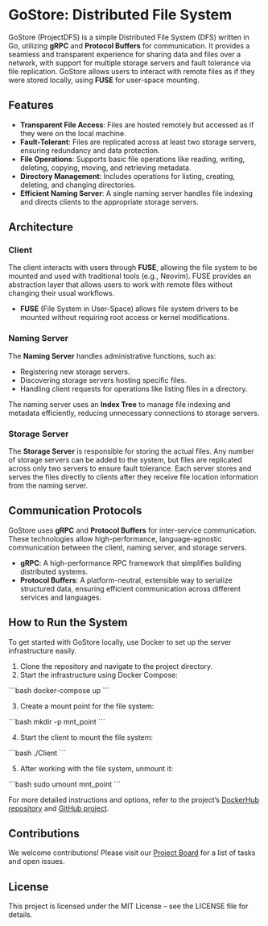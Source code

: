 
# GoStore: Distributed File System

GoStore (ProjectDFS) is a simple Distributed File System (DFS) written in Go, utilizing **gRPC** and **Protocol Buffers** for communication. It provides a seamless and transparent experience for sharing data and files over a network, with support for multiple storage servers and fault tolerance via file replication. GoStore allows users to interact with remote files as if they were stored locally, using **FUSE** for user-space mounting.

## Features

- **Transparent File Access**: Files are hosted remotely but accessed as if they were on the local machine.
- **Fault-Tolerant**: Files are replicated across at least two storage servers, ensuring redundancy and data protection.
- **File Operations**: Supports basic file operations like reading, writing, deleting, copying, moving, and retrieving metadata.
- **Directory Management**: Includes operations for listing, creating, deleting, and changing directories.
- **Efficient Naming Server**: A single naming server handles file indexing and directs clients to the appropriate storage servers.

## Architecture

### Client
The client interacts with users through **FUSE**, allowing the file system to be mounted and used with traditional tools (e.g., Neovim). FUSE provides an abstraction layer that allows users to work with remote files without changing their usual workflows. 

- **FUSE** (File System in User-Space) allows file system drivers to be mounted without requiring root access or kernel modifications.
  
### Naming Server
The **Naming Server** handles administrative functions, such as:
- Registering new storage servers.
- Discovering storage servers hosting specific files.
- Handling client requests for operations like listing files in a directory.
  
The naming server uses an **Index Tree** to manage file indexing and metadata efficiently, reducing unnecessary connections to storage servers.

### Storage Server
The **Storage Server** is responsible for storing the actual files. Any number of storage servers can be added to the system, but files are replicated across only two servers to ensure fault tolerance. Each server stores and serves the files directly to clients after they receive file location information from the naming server.

## Communication Protocols

GoStore uses **gRPC** and **Protocol Buffers** for inter-service communication. These technologies allow high-performance, language-agnostic communication between the client, naming server, and storage servers.

- **gRPC**: A high-performance RPC framework that simplifies building distributed systems.
- **Protocol Buffers**: A platform-neutral, extensible way to serialize structured data, ensuring efficient communication across different services and languages.

## How to Run the System

To get started with GoStore locally, use Docker to set up the server infrastructure easily.

1. Clone the repository and navigate to the project directory.
2. Start the infrastructure using Docker Compose:

\`\`\`bash
docker-compose up
\`\`\`

3. Create a mount point for the file system:

\`\`\`bash
mkdir -p mnt_point
\`\`\`

4. Start the client to mount the file system:

\`\`\`bash
./Client
\`\`\`

5. After working with the file system, unmount it:

\`\`\`bash
sudo umount mnt_point
\`\`\`

For more detailed instructions and options, refer to the project’s [DockerHub repository](link_to_DockerHub_repo) and [GitHub project](link_to_GitHub_project).

## Contributions

We welcome contributions! Please visit our [Project Board](link_to_Project_Board) for a list of tasks and open issues.

## License

This project is licensed under the MIT License – see the LICENSE file for details.
